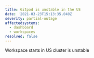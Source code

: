 ```yaml
---
title: Gitpod is unstable in the US
date: '2021-03-23T15:13:35.040Z'
severity: partial-outage
affectedsystems:
  - dashboard
  - workspaces
resolved: false
---
```

Workspace starts in US cluster is unstable

<!--- language code: en -->
